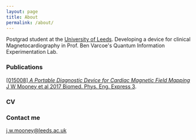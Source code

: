 ```yaml
---
layout: page
title: About
permalink: /about/
---
```


Postgrad student at the
<a href="https://www.physics.leeds.ac.uk/people.html ">University of Leeds</a>.
Developing a device for clinical Magnetocardiography in Prof. Ben Varcoe's Quantum Information Experimentation Lab.

### Publications
<a href="http://iopscience.iop.org/article/10.1088/2057-1976/3/1/015008">[015008] *A Portable Diagnostic Device for Cardiac Magnetic Field Mapping* J W Mooney et al 2017 Biomed. Phys. Eng. Express 3</a>.

### CV

### Contact me

[j.w.mooney@leeds.ac.uk](mailto:j.w.mooney@leeds.ac.uk)
